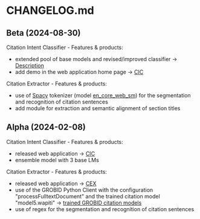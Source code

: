 # CHANGELOG.md

## Beta (2024-08-30)

Citation Intent Classifier - Features & products:
  - extended pool of base models and revised/improved classifier -> [Description](https://arxiv.org/abs/2407.13329)
  - add demo in the web application home page -> [CIC](http://137.204.64.4:81/cic/start)
  
Citation Extractor - Features & products:
  - use of [Spacy](https://spacy.io) tokenizer (model [en_core_web_sm](https://github.com/explosion/spacy-models/releases/tag/en_core_web_sm-3.7.1)) for the segmentation and recognition of citation sentences
  - add module for extraction and semantic alignment of section titles

## Alpha (2024-02-08)

Citation Intent Classifier - Features & products:

  - released web application -> [CIC](http://137.204.64.4:81/cic/)
  - ensemble model with 3 base LMs
  
Citation Extractor - Features & products:

  - released web application -> [CEX](http://137.204.64.4:81/cex/)
  - use of the GROBID Python Client with the configuration "processFulltextDocument" and the trained citation model "model5.wapiti" -> [trained GROBID citation models](https://doi.org/10.5281/zenodo.10529709)
  - use of regex for the segmentation and recognition of citation sentences 
